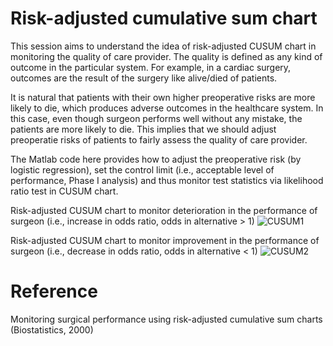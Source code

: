 # Risk-adjusted cumulative sum chart

This session aims to understand the idea of risk-adjusted CUSUM chart in monitoring the quality of care provider.
The quality is defined as any kind of outcome in the particular system. For example, in a cardiac surgery, outcomes are the result of the surgery like alive/died of patients.  

It is natural that patients with their own higher preoperative risks are more likely to die, which produces adverse outcomes in the healthcare system. In this case, even though 
surgeon performs well without any mistake, the patients are more likely to die. This implies that we should adjust preoperatie risks of patients to fairly assess the quality of care provider.

The Matlab code here provides how to adjust the preoperative risk (by logistic regression), set the control limit (i.e., acceptable level of performance, Phase I analysis) and thus monitor
test statistics via likelihood ratio test in CUSUM chart. 

Risk-adjusted CUSUM chart to monitor deterioration in the performance of surgeon (i.e., increase in odds ratio, odds in alternative > 1) 
![CUSUM1](https://user-images.githubusercontent.com/69023373/89116141-5e254c00-d456-11ea-8308-c5968e5e65bb.png)

Risk-adjusted CUSUM chart to monitor improvement in the performance of surgeon (i.e., decrease in odds ratio, odds in alternative < 1) 
![CUSUM2](https://user-images.githubusercontent.com/69023373/89116154-7eeda180-d456-11ea-94b7-dffa319bc9d6.png)

# Reference
Monitoring surgical performance using risk-adjusted cumulative sum charts (Biostatistics, 2000)
